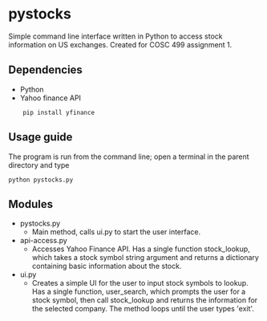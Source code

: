 # pystocks
Simple command line interface written in Python to access stock information on US exchanges. Created for COSC 499 assignment 1.

## Dependencies
* Python
* Yahoo finance API
```
    pip install yfinance
```

## Usage guide
The program is run from the command line; open a terminal in the parent directory and type
```
python pystocks.py
```

## Modules
* pystocks.py
    * Main method, calls ui.py to start the user interface.
* api-access.py
    * Accesses Yahoo Finance API. Has a single function stock_lookup, which takes a stock symbol string argument and returns a dictionary containing basic information about the stock.
* ui.py
    * Creates a simple UI for the user to input stock symbols to lookup. Has a single function, user_search, which prompts the user for a stock symbol, then call stock_lookup and returns the information for the selected company. The method loops until the user types 'exit'.
